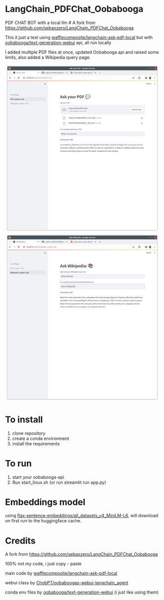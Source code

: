 # LangChain_PDFChat_Oobabooga

PDF CHAT BOT with a local llm # A fork from https://github.com/sebaxzero/LangChain_PDFChat_Oobabooga

This it just a test using [wafflecomposite/langchain-ask-pdf-local](https://github.com/wafflecomposite/langchain-ask-pdf-local) but with [oobabooga/text-generation-webui](https://github.com/oobabooga/text-generation-webui) api, all run locally

I added multiple PDF files at once, updated Oobabooga api and raised some limits, also added a Wikipedia query page.

![screenshot](https://github.com/hugodopradofernandes/LangChain_PDFChat_Oobabooga/blob/main/screenshots/Screenshot_20240220_071721.png)
![screenshot](https://github.com/hugodopradofernandes/LangChain_PDFChat_Oobabooga/blob/main/screenshots/Screenshot_20240220_071827.png)
# To install

1. clone repository
2. create a conda environment
3. install the requirements

# To run 

1. start your oobabooga-api
2. Run start_linux.sh (or run streamlit run app.py)

# Embeddings model

using [flax-sentence-embeddings/all_datasets_v4_MiniLM-L6](https://huggingface.co/flax-sentence-embeddings/all_datasets_v4_MiniLM-L6), will download on first run to the huggingface cache.

# Credits

A fork from https://github.com/sebaxzero/LangChain_PDFChat_Oobabooga

100% not my code, i just copy - paste

main code by [wafflecomposite/langchain-ask-pdf-local](https://github.com/wafflecomposite/langchain-ask-pdf-local)

webui class by [ChobPT/oobaboogas-webui-langchain_agent](https://github.com/ChobPT/oobaboogas-webui-langchain_agent)

conda env files by [oobabooga/text-generation-webui](https://github.com/oobabooga/text-generation-webui) (i just like using them)
